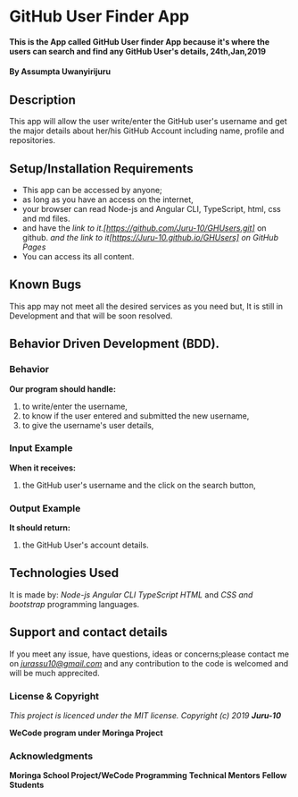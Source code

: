 # GitHub User Finder App

#### This is the App called GitHub User finder App because it's where the users can search and find any GitHub User's details, 24th,Jan,2019

#### By **Assumpta Uwanyirijuru**

## Description

This app will allow the user write/enter the GitHub user's username and get the major details about her/his GitHub Account including name, profile and repositories.

## Setup/Installation Requirements

* This app can be accessed by anyone;
* as long as you have an access on the internet,
* your browser can read Node-js and Angular CLI, TypeScript, html, css and md files.
* and have the
*link to it.[https://github.com/Juru-10/GHUsers.git]* on github.
*and the link to it[https://Juru-10.github.io/GHUsers] on GitHub Pages*
* You can access its all content.

## Known Bugs

This app may not meet all the desired services as you need but,
It is still in Development and that will be soon resolved.

## Behavior Driven Development (BDD).

### Behavior

**Our program should handle:**
1. to write/enter the username,
2. to know if the user entered and submitted the new username,
3. to give the username's user details,

### Input Example

**When it receives:**
1. the GitHub user's username and the click on the search button,

### Output Example

**It should return:**
1. the GitHub User's account details.

## Technologies Used
It is made by:
*Node-js*
*Angular CLI*
*TypeScript*
*HTML* and
*CSS and bootstrap* programming languages.

## Support and contact details

If you meet any issue, have questions, ideas or concerns;please contact me on
*jurassu10@gmail.com* and any contribution to the code is welcomed and will be much apprecited.

### License & Copyright

*This project is licenced under the MIT license.*
*Copyright (c) 2019*  ***Juru-10***

**WeCode program under Moringa Project**

### Acknowledgments

**Moringa School Project/WeCode Programming**
**Technical Mentors**
**Fellow Students**
